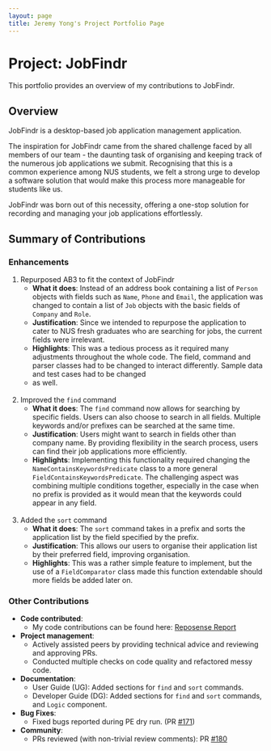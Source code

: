 ```yaml
---
layout: page
title: Jeremy Yong's Project Portfolio Page
---
```


# Project: JobFindr

This portfolio provides an overview of my contributions to JobFindr.

## Overview

JobFindr is a desktop-based job application management application.

The inspiration for JobFindr came from the shared challenge faced by all members of our team - the daunting task of
organising and keeping track of the numerous job applications we submit. Recognising that this is a common experience
among NUS students, we felt a strong urge to develop a software solution that would make this process more manageable
for students like us.

JobFindr was born out of this necessity, offering a one-stop solution for recording and managing your job applications
effortlessly.

## Summary of Contributions

### Enhancements

1. Repurposed AB3 to fit the context of JobFindr
    * **What it does**: Instead of an address book containing a list of `Person` objects with fields such
      as `Name`, `Phone`
      and `Email`, the application was changed to contain a list of `Job` objects with the basic fields of `Company` and
      `Role`.
    * **Justification**: Since we intended to repurpose the application to cater to NUS fresh graduates who are
      searching
      for jobs, the current fields were irrelevant.
    * **Highlights**: This was a tedious process as it required many adjustments throughout the whole code. The field,
     command and parser classes had to be changed to interact differently. Sample data and test cases had to be changed
    * as well.
      <br><br>
2. Improved the `find` command
    * **What it does**: The `find` command now allows for searching by specific fields. Users can also choose to search
      in all fields. Multiple keywords and/or prefixes can be searched at the same time.
    * **Justification**: Users might want to search in fields other than company name. By providing flexibility in the
      search process, users can find their job applications more efficiently.
    * **Highlights**: Implementing this functionality required changing the `NameContainsKeywordsPredicate` class to a
      more general `FieldContainsKeywordsPredicate`. The challenging aspect was combining multiple conditions together,
      especially in the case when no prefix is provided as it would mean that the keywords could appear in any field.
      <br><br>
3. Added the `sort` command
    * **What it does**: The `sort` command takes in a prefix and sorts the application list by the field specified by
      the prefix.
    * **Justification**: This allows our users to organise their application list by their preferred field, improving
      organisation.
    * **Highlights**: This was a rather simple feature to implement, but the use of a `FieldComparator` class made this
      function extendable should more fields be added later on.

### Other Contributions

* **Code contributed**:
  * My code contributions can be found here: [Reposense Report](https://nus-cs2103-ay2324s1.github.io/tp-dashboard/?search=JeremyYong128&sort=groupTitle&sortWithin=title&timeframe=commit&mergegroup=&groupSelect=groupByRepos&breakdown=true&checkedFileTypes=docs~functional-code~test-code&since=2023-09-22)
* **Project management**:
  * Actively assisted peers by providing technical advice and reviewing and approving PRs.
  * Conducted multiple checks on code quality and refactored messy code.
* **Documentation**:
    * User Guide (UG): Added sections for `find` and `sort` commands.
    * Developer Guide (DG): Added sections for `find` and `sort` commands, and `Logic` component.
* **Bug Fixes**:
    * Fixed bugs reported during PE dry run. (PR [#171](https://github.com/AY2324S1-CS2103T-W12-3/tp/pull/171))
* **Community**:
    * PRs reviewed (with non-trivial review comments): PR [#180](https://github.com/AY2324S1-CS2103T-W12-3/tp/pull/180)
